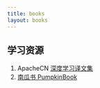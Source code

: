 ```yaml
---
title: books
layout: books
---
```


## 学习资源

1. ApacheCN [深度学习译文集](https://github.com/apachecn/apachecn-dl-zh)
2. [南瓜书 PumpkinBook](https://datawhalechina.github.io/pumpkin-book/#/)
